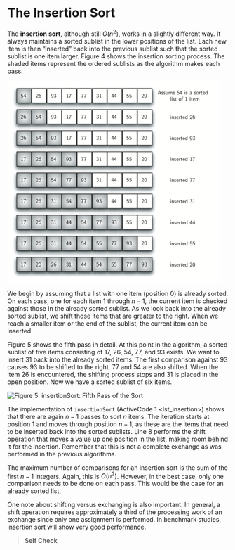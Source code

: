 The Insertion Sort
==================

The **insertion sort**, although still $O(n^{2})$, works in a slightly
different way. It always maintains a sorted sublist in the lower
positions of the list. Each new item is then “inserted” back into the
previous sublist such that the sorted sublist is one item larger.
Figure 4 shows the insertion sorting process.
The shaded items represent the ordered sublists as the algorithm makes
each pass.

![Figure 4: `insertionSort`](figures/insertionsort.png)

We begin by assuming that a list with one item (position $0$) is already
sorted. On each pass, one for each item 1 through $n-1$, the current
item is checked against those in the already sorted sublist. As we look
back into the already sorted sublist, we shift those items that are
greater to the right. When we reach a smaller item or the end of the
sublist, the current item can be inserted.

Figure 5 shows the fifth pass in detail. At
this point in the algorithm, a sorted sublist of five items consisting
of 17, 26, 54, 77, and 93 exists. We want to insert 31 back into the
already sorted items. The first comparison against 93 causes 93 to be
shifted to the right. 77 and 54 are also shifted. When the item 26 is
encountered, the shifting process stops and 31 is placed in the open
position. Now we have a sorted sublist of six items.

![Figure 5: `insertionSort`: Fifth Pass of the
Sort](figures/insertionpass.png)

The implementation of `insertionSort`
(ActiveCode 1 &lt;lst\_insertion&gt;) shows that there are again $n-1$
passes to sort *n* items. The iteration starts at position 1 and moves
through position $n-1$, as these are the items that need to be inserted
back into the sorted sublists. Line 8 performs the shift operation that
moves a value up one position in the list, making room behind it for the
insertion. Remember that this is not a complete exchange as was
performed in the previous algorithms.

The maximum number of comparisons for an insertion sort is the sum of
the first $n-1$ integers. Again, this is $O(n^{2})$. However, in the
best case, only one comparison needs to be done on each pass. This would
be the case for an already sorted list.

One note about shifting versus exchanging is also important. In general,
a shift operation requires approximately a third of the processing work
of an exchange since only one assignment is performed. In benchmark
studies, insertion sort will show very good performance.

> **Self Check**
